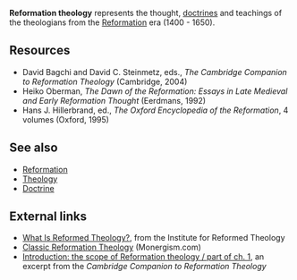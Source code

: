 **Reformation theology** represents the thought,
[doctrines](Doctrine "Doctrine") and teachings of the theologians
from the [Reformation](Reformation "Reformation") era (1400 -
1650).


## Resources

-   David Bagchi and David C. Steinmetz, eds.,
    *The Cambridge Companion to Reformation Theology* (Cambridge, 2004)
-   Heiko Oberman,
    *The Dawn of the Reformation: Essays in Late Medieval and Early Reformation Thought*
    (Eerdmans, 1992)
-   Hans J. Hillerbrand, ed.,
    *The Oxford Encyclopedia of the Reformation*, 4 volumes (Oxford,
    1995)

## See also

-   [Reformation](Reformation "Reformation")
-   [Theology](Theology "Theology")
-   [Doctrine](Doctrine "Doctrine")

## External links

-   [What Is Reformed Theology?](http://reformedtheology.org/SiteFiles/WhatIsRT.html),
    from the Institute for Reformed Theology
-   [Classic Reformation Theology](http://www.monergism.com/thethreshold/articles/classicarticles.html)
    (Monergism.com)
-   [Introduction: the scope of Reformation theology / part of ch. 1](http://assets.cambridge.org/052177/2249/excerpt/0521772249_excerpt.htm),
    an excerpt from the *Cambridge Companion to Reformation Theology*



